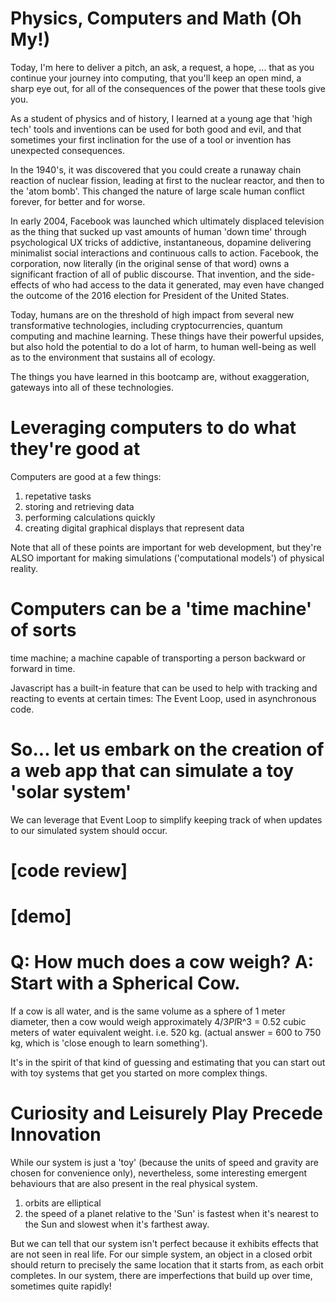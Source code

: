 # Physics, Computers and Math (Oh My!)

Today, I'm here to deliver a pitch, an ask, a request, a hope, ... that as you continue your journey into computing, that you'll keep an open mind, a sharp eye out, for all of the consequences of the power that these tools give you.

As a student of physics and of history, I learned at a young age that 'high tech' tools and inventions can be used for both good and evil, and that sometimes your first inclination for the use of a tool or invention has unexpected consequences.

In the 1940's, it was discovered that you could create a runaway chain reaction of nuclear fission, leading at first to the nuclear reactor, and then to the 'atom bomb'. This changed the nature of large scale human conflict forever, for better and for worse.

In early 2004, Facebook was launched which ultimately displaced television as the thing that sucked up vast amounts of human 'down time' through psychological UX tricks of addictive, instantaneous, dopamine delivering minimalist social interactions and continuous calls to action. Facebook, the corporation, now literally (in the original sense of that word) owns a significant fraction of all of public discourse. That invention, and the side-effects of who had access to the data it generated, may even have changed the outcome of the 2016 election for President of the United States.

Today, humans are on the threshold of high impact from several new transformative technologies, including cryptocurrencies, quantum computing and machine learning. These things have their powerful upsides, but also hold the potential to do a lot of harm, to human well-being as well as to the environment that sustains all of ecology.

The things you have learned in this bootcamp are, without exaggeration, gateways into all of these technologies.

# Leveraging computers to do what they're good at

Computers are good at a few things:

1. repetative tasks
1. storing and retrieving data
1. performing calculations quickly
1. creating digital graphical displays that represent data

Note that all of these points are important for web development, but they're ALSO important for making simulations ('computational models') of physical reality.

# Computers can be a 'time machine' of sorts

time machine; a machine capable of transporting a person backward or forward in time.

Javascript has a built-in feature that can be used to help with tracking and reacting to events at certain times: The Event Loop, used in asynchronous code.

# So... let us embark on the creation of a web app that can simulate a toy 'solar system'

We can leverage that Event Loop to simplify keeping track of when updates to our simulated system should occur.

# [code review]

# [demo]

# Q: How much does a cow weigh? A: Start with a Spherical Cow.

If a cow is all water, and is the same volume as a sphere of 1 meter diameter, then a cow would weigh approximately 4/3*PI*R^3 = 0.52 cubic meters of water equivalent weight. i.e. 520 kg. (actual answer = 600 to 750 kg, which is 'close enough to learn something').

It's in the spirit of that kind of guessing and estimating that you can start out with toy systems that get you started on more complex things.

# Curiosity and Leisurely Play Precede Innovation

While our system is just a 'toy' (because the units of speed and gravity are chosen for convenience only), nevertheless, some interesting emergent behaviours that are also present in the real physical system.

1. orbits are elliptical
1. the speed of a planet relative to the 'Sun' is fastest when it's nearest to the Sun and slowest when it's farthest away.

But we can tell that our system isn't perfect because it exhibits effects that are not seen in real life. For our simple system, an object in a closed orbit should return to precisely the same location that it starts from, as each orbit completes. In our system, there are imperfections that build up over time, sometimes quite rapidly!
